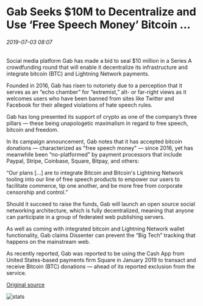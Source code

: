 # Gab Seeks $10M to Decentralize and Use ‘Free Speech Money’ Bitcoin ...

###### 2019-07-03 08:07

Social media platform Gab has made a bid to seal $10 million in a Series A crowdfunding round that will enable it decentralize its infrastructure and integrate bitcoin (BTC) and Lightning Network payments.

Founded in 2016, Gab has risen to notoriety due to a perception that it serves as an “echo chamber” for “extremist,” alt- or far-right views as it welcomes users who have been banned from sites like Twitter and Facebook for their alleged violations of hate speech rules.

Gab has long presented its support of crypto as one of the company’s three pillars — these being unapologetic maximalism in regard to free speech, bitcoin and freedom.

In its campaign announcement, Gab notes that it has accepted bitcoin donations — characterized as "free speech money" — since 2016, yet has meanwhile been “no-platformed” by payment processors that include Paypal, Stripe, Coinbase, Square, Bitpay, and others:

“Our plans \[...\] are to integrate Bitcoin and Bitcoin's Lightning Network tooling into our line of free speech products to empower our users to facilitate commerce, tip one another, and be more free from corporate censorship and control.”

Should it succeed to raise the funds, Gab will launch an open source social networking architecture, which is fully decentralized, meaning that anyone can participate in a group of federated web publishing servers.

As well as coming with integrated bitcoin and Lightning Network wallet functionality, Gab claims Dissenter can prevent the “Big Tech” tracking that happens on the mainstream web.

As recently reported, Gab was reported to be using the Cash App from United States-based payments firm Square in January 2019 to transact and receive Bitcoin (BTC) donations — ahead of its reported exclusion from the service.

[Original source](https://cointelegraph.com/news/gab-seeks-10m-to-decentralize-and-use-free-speech-money-bitcoin)

![stats](https://c.statcounter.com/11760860/0/a89fa40b/1/ "stats")